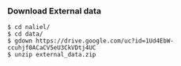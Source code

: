 ### Download External data

```shell
$ cd naliel/
$ cd data/
$ gdown https://drive.google.com/uc?id=1Ud4EbW-ccuhjf0ACaCV5eU3CkVDtj4UC
$ unzip external_data.zip
```
